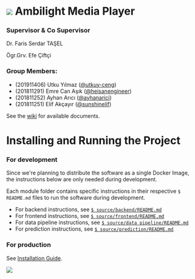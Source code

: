 # ![](https://static.wixstatic.com/media/6b165c_6545fbdf83f943a1ba45e75d8b0b6bbe~mv2.png) Ambilight Media Player

### Supervisor & Co Supervisor
Dr. Faris Serdar TAŞEL

Ögr.Grv. Efe Çiftçi


### Group Members:

- (201911406) Utku Yılmaz ([@utkuy-ceng](https://github.com/utkuy-ceng "@utkuy-ceng"))
- (201811291) Emre Can Aşık ([@heisanengineer](https://github.com/heisanengineer "@heisanengineer"))
- (201811252) Ayhan Arıcı ([@ayhanarici](https://github.com/ayhanarici "@ayhanarici"))
- (201811251) Elif Akçayır ([@sunshinelif](https://github.com/sunshinelif "@sunshinelif"))

See the [wiki](https://github.com/CankayaUniversity/ceng-407-408-2021-2022-Ambilight-Media-Player/wiki "wiki") for available documents.

# Installing and Running the Project

### For development
Since we're planning to distribute the software as a single Docker Image, the instructions below are only needed during development.

Each module folder contains specific instructions in their respective `$ README.md` files to run the software during development.

- For backend instructions, see [`$ source/backend/README.md`](https://github.com/CankayaUniversity/ceng-407-408-2021-2022-Ambilight-Media-Player/wiki) 
- For frontend instructions, see [`$ source/frontend/README.md`](https://github.com/CankayaUniversity/ceng-407-408-2021-2022-Ambilight-Media-Player/wiki) 
- For data pipeline instructions, see [`$ source/data pipeline/README.md`](https://github.com/CankayaUniversity/ceng-407-408-2021-2022-Ambilight-Media-Player/wiki)
- For prediction instructions, see [`$ source/prediction/README.md`](https://github.com/CankayaUniversity/ceng-407-408-2021-2022-Ambilight-Media-Player/wiki)

### For production
See [Installation Guide](https://github.com/CankayaUniversity/ceng-407-408-2021-2022-Ambilight-Media-Player/wiki/Installation-Guide).


![](https://static.wixstatic.com/media/6b165c_e007cd21cbc7414382363568f0849794~mv2.png/v1/crop/x_0,y_0,w_315,h_68,q_85/6b165c_e007cd21cbc7414382363568f0849794~mv2.webp)
